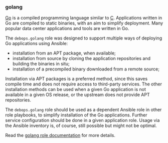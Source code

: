 ### golang

[Go](https://en.wikipedia.org/wiki/Go_(programming_language)) is a
compiled programming language similar to
[C](https://en.wikipedia.org/wiki/C_(programming_language)).
Applications written in Go are compiled to static binaries, with an aim
to simplify deployment. Many popular data center applications and tools
are written in Go.

The `debops.golang` role was designed to support multiple ways of
deploying Go applications using Ansible:

-   installation from an APT package, when available;
-   installation from source by cloning the application repositories and
    building the binaries in situ;
-   installation of a precompiled binary downloaded from a remote
    source;

Installation via APT packages is a preferred method, since this saves
compile time and does not require access to third-party services. The
other installation methods can be used when a given Go application is
not available in a given OS release, or the upstream does not provide
APT repositories.

The `debops.golang` role should be used as a dependent Ansible role in
other role playbooks, to simplify installation of the Go applications.
Further service configuration should be done in a given application
role. Usage via the Ansible inventory is, of course, still possible but
might not be optimal.

Read the [golang role documentation](https://docs.debops.org/en/stable-3.2/ansible/roles/golang/) for more details.
